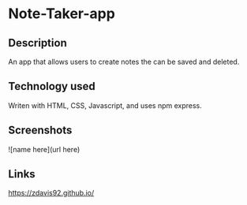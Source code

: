 # Note-Taker-app
## Description
An app that allows users to create notes the can be saved and deleted.
## Technology used
Writen with HTML, CSS, Javascript, and uses npm express.
## Screenshots
![name here](url here)
## Links
https://zdavis92.github.io/